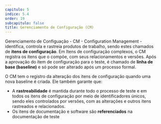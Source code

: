 ```yaml
---
capitulo: 5
indice: 5.4
order: 19
subcapitulo: false
title: Gerenciamento de Configuração (CM)
---
```


<p>
   Gerenciamento de Configuação - CM - Configuration Management - identifica, controla e rastreia produtos de trabalho, sendo estes chamados de <b>itens de configuração</b>. Em Itens de configuração complexos, o CM registra os itens que o compõe, com seus relacionamentos e versões. Após a aprovação do item de configuração para o teste, é chamado de <b>linha de base (baseline)</b> e só pode ser alterado após um processo formal. 
</p>

<p>
    O CM tem o registro da alteração dos itens de configuração quando uma nova baseline é criada. Ele também garante que: 
</p>

<ul>
    <li>A <b>rastreabilidade</b> é mantida durante todo o processo de teste e em todos os itens de configuração por meio de identificadores únicos, sendo eles controlados por versões, com as alterações e outros itens rastreados e relacionados.</li>
    <li>Os itens de documentação e software são <b>referenciados</b> na documentação de teste</li>
</ul>
